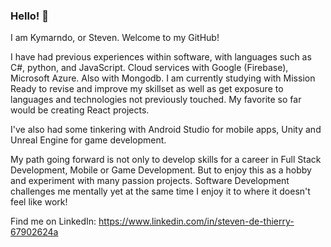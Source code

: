 ### Hello! 👋

I am Kymarndo, or Steven. Welcome to my GitHub!

I have had previous experiences within software, with languages such as C#, python, and JavaScript. Cloud services with Google (Firebase), Microsoft Azure. Also with Mongodb. I am currently studying with Mission Ready to revise and improve my skillset as well as get exposure to languages and technologies not previously touched. My favorite so far would be creating React projects.

I've also had some tinkering with Android Studio for mobile apps, Unity and Unreal Engine for game development.

My path going forward is not only to develop skills for a career in Full Stack Development, Mobile or Game Development. But to enjoy this as a hobby and experiment with many passion projects. Software Development challenges me mentally yet at the same time I enjoy it to where it doesn't feel like work!

Find me on LinkedIn: https://www.linkedin.com/in/steven-de-thierry-67902624a


<!--
**Kymarndo/Kymarndo** is a ✨ _special_ ✨ repository because its `README.md` (this file) appears on your GitHub profile.

Here are some ideas to get you started:

- 🔭 I’m currently working on ...
- 🌱 I’m currently learning ...
- 👯 I’m looking to collaborate on ...
- 🤔 I’m looking for help with ...
- 💬 Ask me about ...
- 📫 How to reach me: ...
- 😄 Pronouns: ...
- ⚡ Fun fact: ...
-->
